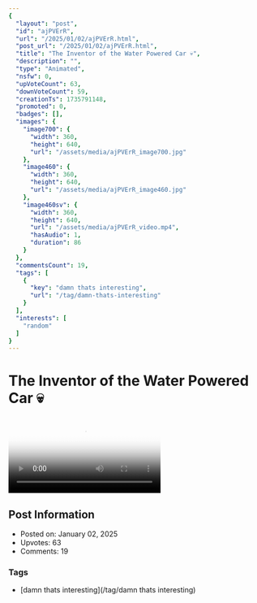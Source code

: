 ```yaml
---
{
  "layout": "post",
  "id": "ajPVErR",
  "url": "/2025/01/02/ajPVErR.html",
  "post_url": "/2025/01/02/ajPVErR.html",
  "title": "The Inventor of the Water Powered Car 💀",
  "description": "",
  "type": "Animated",
  "nsfw": 0,
  "upVoteCount": 63,
  "downVoteCount": 59,
  "creationTs": 1735791148,
  "promoted": 0,
  "badges": [],
  "images": {
    "image700": {
      "width": 360,
      "height": 640,
      "url": "/assets/media/ajPVErR_image700.jpg"
    },
    "image460": {
      "width": 360,
      "height": 640,
      "url": "/assets/media/ajPVErR_image460.jpg"
    },
    "image460sv": {
      "width": 360,
      "height": 640,
      "url": "/assets/media/ajPVErR_video.mp4",
      "hasAudio": 1,
      "duration": 86
    }
  },
  "commentsCount": 19,
  "tags": [
    {
      "key": "damn thats interesting",
      "url": "/tag/damn-thats-interesting"
    }
  ],
  "interests": [
    "random"
  ]
}
---
```


# The Inventor of the Water Powered Car 💀

<video controls playsinline loop poster="/assets/media/ajPVErR_image460.jpg">
  <source src="/assets/media/ajPVErR_video.mp4" type="video/mp4">
  Your browser does not support the video tag.
</video>

## Post Information

- Posted on: January 02, 2025
- Upvotes: 63
- Comments: 19

### Tags

- [damn thats interesting](/tag/damn thats interesting)
